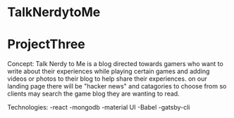 

# TalkNerdytoMe
# ProjectThree

Concept:
  Talk Nerdy to Me is a blog directed towards gamers who want to write about their experiences while playing certain games and adding videos or photos to their blog to help share their experiences. on our landing page there will be "hacker news" and catagories to choose from so clients may search the game blog they are wanting to read.






Technologies:
  -react
  -mongodb
  -material UI
  -Babel
  -gatsby-cli


